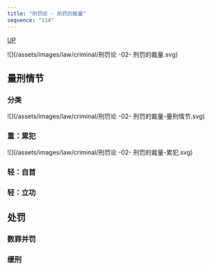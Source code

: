 ```yaml
---
title: "刑罚论 - 刑罚的裁量"
sequence: "114"
---
```


[UP](/law/criminal-law-index.html)


![](/assets/images/law/criminal/刑罚论 -02- 刑罚的裁量.svg)

## 量刑情节

### 分类

![](/assets/images/law/criminal/刑罚论 -02- 刑罚的裁量-量刑情节.svg)

### 重：累犯

![](/assets/images/law/criminal/刑罚论 -02- 刑罚的裁量-累犯.svg)

### 轻：自首

### 轻：立功

## 处罚

### 数罪并罚

### 缓刑
